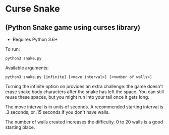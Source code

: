 # Curse Snake 
## (Python Snake game using curses library)

 - Requires Python 3.6+

To run: 

```python3 snake.py```

Available arguments: 

```python3 snake.py [infinite] [<move interval>] [<number of walls>]```

Turning the infinite option on provides an extra challenge: the game doesn't erase snake body characters after the snake has left the space. You can still reuse these spaces, but you might run into your tail once it gets long.

The move interval is in units of seconds. A recommended starting interval is .3 seconds, or .15 seconds if you don't have walls. 

The number of walls created increases the difficulty. 0 to 20 walls is a good starting place. 
